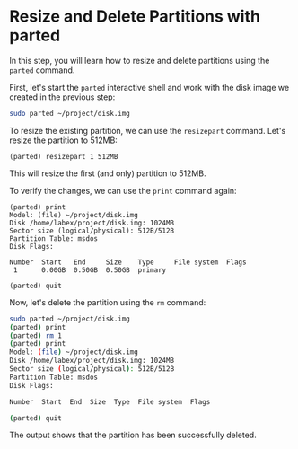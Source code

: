 # Resize and Delete Partitions with parted

In this step, you will learn how to resize and delete partitions using the `parted` command.

First, let's start the `parted` interactive shell and work with the disk image we created in the previous step:

```bash
sudo parted ~/project/disk.img
```

To resize the existing partition, we can use the `resizepart` command. Let's resize the partition to 512MB:

```
(parted) resizepart 1 512MB
```

This will resize the first (and only) partition to 512MB.

To verify the changes, we can use the `print` command again:

```
(parted) print
Model: (file) ~/project/disk.img
Disk /home/labex/project/disk.img: 1024MB
Sector size (logical/physical): 512B/512B
Partition Table: msdos
Disk Flags:

Number  Start   End     Size    Type     File system  Flags
 1      0.00GB  0.50GB  0.50GB  primary

(parted) quit
```

Now, let's delete the partition using the `rm` command:

```bash
sudo parted ~/project/disk.img
(parted) print
(parted) rm 1
(parted) print
Model: (file) ~/project/disk.img
Disk /home/labex/project/disk.img: 1024MB
Sector size (logical/physical): 512B/512B
Partition Table: msdos
Disk Flags:

Number  Start  End  Size  Type  File system  Flags

(parted) quit
```

The output shows that the partition has been successfully deleted.

